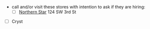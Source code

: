 - call and/or visit these stores with intention to ask if they are hiring:
  - [ ] [Northern Star](https://www.facebook.com/p/Northern-Star-100057524355063/)
	  124 SW 3rd St
- [ ] Cryst